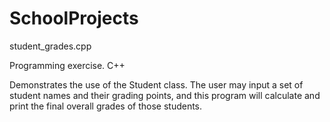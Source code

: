 # SchoolProjects

student_grades.cpp

Programming exercise. C++

Demonstrates the use of the Student class. The user may input a set of
student names and their grading points, and this program will calculate
and print the final overall grades of those students.
